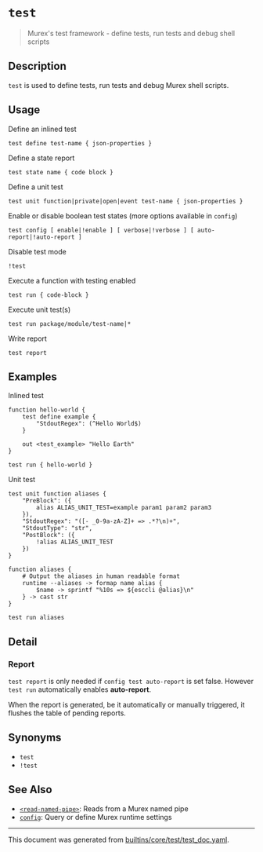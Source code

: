 # `test`

> Murex's test framework - define tests, run tests and debug shell scripts

## Description

`test` is used to define tests, run tests and debug Murex shell scripts.

## Usage

Define an inlined test

```
test define test-name { json-properties }
```

Define a state report

```
test state name { code block }
```

Define a unit test

```
test unit function|private|open|event test-name { json-properties }
```

Enable or disable boolean test states (more options available in `config`)

```
test config [ enable|!enable ] [ verbose|!verbose ] [ auto-report|!auto-report ]
```

Disable test mode

```
!test
```

Execute a function with testing enabled

```
test run { code-block }
```

Execute unit test(s)

```
test run package/module/test-name|*
```

Write report

```
test report
```

## Examples

Inlined test

```
function hello-world {
    test define example {
        "StdoutRegex": (^Hello World$)
    }

    out <test_example> "Hello Earth"
}

test run { hello-world }
```

Unit test

```
test unit function aliases {
    "PreBlock": ({
        alias ALIAS_UNIT_TEST=example param1 param2 param3
    }),
    "StdoutRegex": "([- _0-9a-zA-Z]+ => .*?\n)+",
    "StdoutType": "str",
    "PostBlock": ({
        !alias ALIAS_UNIT_TEST
    })
}

function aliases {
    # Output the aliases in human readable format
    runtime --aliases -> formap name alias {
        $name -> sprintf "%10s => ${esccli @alias}\n"
    } -> cast str
}

test run aliases
```

## Detail

### Report

`test report` is only needed if `config test auto-report` is set false.
However `test run` automatically enables **auto-report**.

When the report is generated, be it automatically or manually triggered, it
flushes the table of pending reports.

## Synonyms

* `test`
* `!test`


## See Also

* [`<read-named-pipe>`](../parser/namedpipe.md):
  Reads from a Murex named pipe
* [`config`](../commands/config.md):
  Query or define Murex runtime settings

<hr/>

This document was generated from [builtins/core/test/test_doc.yaml](https://github.com/lmorg/murex/blob/master/builtins/core/test/test_doc.yaml).